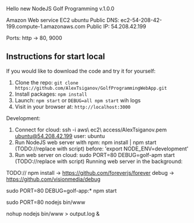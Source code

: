 Hello new NodeJS Golf Programming v.1.0.0

Amazon Web service EC2 ubuntu
  Public DNS: ec2-54-208-42-199.compute-1.amazonaws.com
  Public IP: 54.208.42.199

  Ports: http -> 80, 9000

  ## Instructions for start local

  If you would like to download the code and try it for yourself:

  1. Clone the repo: `git clone https://github.com/AlexTsiganov/GolfProgrammingWebApp.git`
  2. Install packages: `npm install`
  3. Launch: `npm start` or `DEBUG=all npm start` wih logs
  4. Visit in your browser at: `http://localhost:3000`

Development:

1. Connect for cloud: ssh -i aws\ ec2\ access/AlexTsiganov.pem ubuntu@54.208.42.199
  user: ubuntu
2. Run NodeJS web server with npm: npm install | npm start (TODO://replace with script)
  before: 'export NODE_ENV=development'
3. Run web server on cloud: sudo PORT=80 DEBUG=golf-apm start (TODO://replace with script)
  Running web server in the background:

TODO:// npm install -> https://github.com/foreverjs/forever
            debug   -> https://github.com/visionmedia/debug

sudo PORT=80 DEBUG=golf-app:* npm start

sudo PORT=80 nodejs bin/www

nohup nodejs bin/www > output.log &
